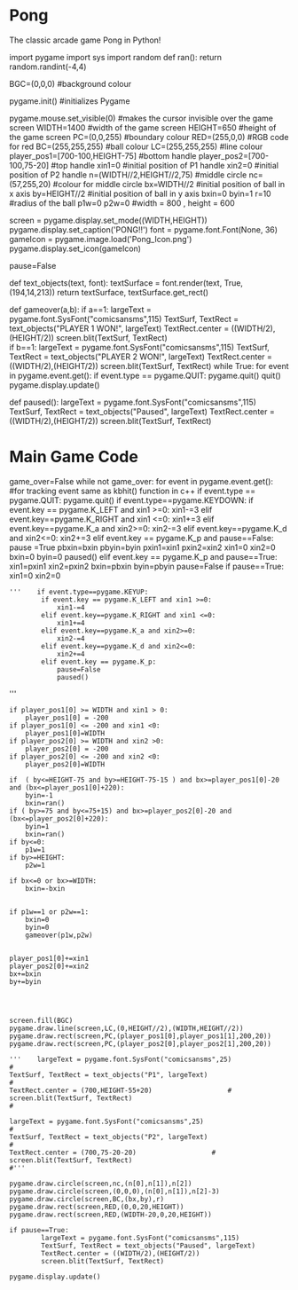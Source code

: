 # Pong
The classic arcade game Pong in Python!


import pygame
import sys
import random
def ran():
    return random.randint(-4,4)

BGC=(0,0,0) #background colour

pygame.init() #initializes Pygame

pygame.mouse.set_visible(0) #makes the cursor invisible over the game screen
WIDTH=1400 #width of the game screen
HEIGHT=650 #height of the game screen
PC=(0,0,255) #boundary colour
RED=(255,0,0) #RGB code for red
BC=(255,255,255) #ball colour
LC=(255,255,255) #line colour
player_pos1=[700-100,HEIGHT-75] #bottom handle
player_pos2=[700-100,75-20] #top handle
xin1=0 #initial position of P1 handle
xin2=0 #initial position of P2 handle
n=(WIDTH//2,HEIGHT//2,75) #middle circle
nc=(57,255,20)  #colour for middle circle
bx=WIDTH//2 #initial position of ball in x axis
by=HEIGHT//2 #initial position of ball in y axis
bxin=0 
byin=1
r=10 #radius of the ball
p1w=0
p2w=0
#width = 800 , height = 600

screen = pygame.display.set_mode((WIDTH,HEIGHT))
pygame.display.set_caption('PONG!!')
font = pygame.font.Font(None, 36)
gameIcon = pygame.image.load('Pong_Icon.png')
pygame.display.set_icon(gameIcon)

pause=False

def text_objects(text, font):
    textSurface = font.render(text, True, (194,14,213))
    return textSurface, textSurface.get_rect()

def gameover(a,b):
    if a==1:
        largeText = pygame.font.SysFont("comicsansms",115)
        TextSurf, TextRect = text_objects("PLAYER 1 WON!", largeText)
        TextRect.center = ((WIDTH/2),(HEIGHT/2))
        screen.blit(TextSurf, TextRect)  
    if b==1:
        largeText = pygame.font.SysFont("comicsansms",115)
        TextSurf, TextRect = text_objects("PLAYER 2 WON!", largeText)
        TextRect.center = ((WIDTH/2),(HEIGHT/2))
        screen.blit(TextSurf, TextRect)
    while True:
        for event in pygame.event.get():
            if event.type == pygame.QUIT:
                pygame.quit()
                quit()
        pygame.display.update()

def paused():
    largeText = pygame.font.SysFont("comicsansms",115)
    TextSurf, TextRect = text_objects("Paused", largeText)
    TextRect.center = ((WIDTH/2),(HEIGHT/2))
    screen.blit(TextSurf, TextRect)

# Main Game Code

game_over=False
while not game_over:
    for event in pygame.event.get():          #for tracking event same as kbhit() function in c++
        if event.type == pygame.QUIT:
                pygame.quit()
        if event.type==pygame.KEYDOWN:
            if event.key == pygame.K_LEFT and xin1 >=0:
                xin1-=3
            elif event.key==pygame.K_RIGHT and xin1 <=0:
                xin1+=3
            elif event.key==pygame.K_a and xin2>=0:
                xin2-=3
            elif event.key==pygame.K_d and xin2<=0:
                xin2+=3
            elif event.key == pygame.K_p and pause==False:
                pause =True
                pbxin=bxin
                pbyin=byin
                pxin1=xin1
                pxin2=xin2
                xin1=0
                xin2=0
                bxin=0
                byin=0
                paused()
            elif event.key == pygame.K_p and pause==True:
                xin1=pxin1
                xin2=pxin2
                bxin=pbxin
                byin=pbyin
                pause=False
        if pause==True:
            xin1=0
            xin2=0

    '''    if event.type==pygame.KEYUP:
            if event.key == pygame.K_LEFT and xin1 >=0:
                xin1-=4
            elif event.key==pygame.K_RIGHT and xin1 <=0:
                xin1+=4
            elif event.key==pygame.K_a and xin2>=0:
                xin2-=4
            elif event.key==pygame.K_d and xin2<=0:
                xin2+=4
            elif event.key == pygame.K_p:
                pause=False
                paused()
'''

    if player_pos1[0] >= WIDTH and xin1 > 0:
        player_pos1[0] = -200
    if player_pos1[0] <= -200 and xin1 <0:
        player_pos1[0]=WIDTH
    if player_pos2[0] >= WIDTH and xin2 >0:
        player_pos2[0] = -200
    if player_pos2[0] <= -200 and xin2 <0:
        player_pos2[0]=WIDTH

    if  ( by<=HEIGHT-75 and by>=HEIGHT-75-15 ) and bx>=player_pos1[0]-20 and (bx<=player_pos1[0]+220):
        byin=-1
        bxin=ran()
    if ( by>=75 and by<=75+15) and bx>=player_pos2[0]-20 and (bx<=player_pos2[0]+220):
        byin=1
        bxin=ran()
    if by<=0:
        p1w=1
    if by>=HEIGHT:
        p2w=1

    if bx<=0 or bx>=WIDTH:
        bxin=-bxin


    if p1w==1 or p2w==1:
        bxin=0
        byin=0
        gameover(p1w,p2w)


    player_pos1[0]+=xin1
    player_pos2[0]+=xin2
    bx+=bxin
    by+=byin



        
    screen.fill(BGC)
    pygame.draw.line(screen,LC,(0,HEIGHT//2),(WIDTH,HEIGHT//2))
    pygame.draw.rect(screen,PC,(player_pos1[0],player_pos1[1],200,20))
    pygame.draw.rect(screen,PC,(player_pos2[0],player_pos2[1],200,20))

    '''    largeText = pygame.font.SysFont("comicsansms",25)                              #
    TextSurf, TextRect = text_objects("P1", largeText)                               #
    TextRect.center = (700,HEIGHT-55+20)                   #
    screen.blit(TextSurf, TextRect)                                                         #
    
    largeText = pygame.font.SysFont("comicsansms",25)                              #
    TextSurf, TextRect = text_objects("P2", largeText)                               #
    TextRect.center = (700,75-20-20)                   #
    screen.blit(TextSurf, TextRect)                                                         #'''
    
    pygame.draw.circle(screen,nc,(n[0],n[1]),n[2])
    pygame.draw.circle(screen,(0,0,0),(n[0],n[1]),n[2]-3)
    pygame.draw.circle(screen,BC,(bx,by),r)
    pygame.draw.rect(screen,RED,(0,0,20,HEIGHT))
    pygame.draw.rect(screen,RED,(WIDTH-20,0,20,HEIGHT))

    if pause==True:
            largeText = pygame.font.SysFont("comicsansms",115)
            TextSurf, TextRect = text_objects("Paused", largeText)
            TextRect.center = ((WIDTH/2),(HEIGHT/2))
            screen.blit(TextSurf, TextRect)
        
    pygame.display.update()
    


